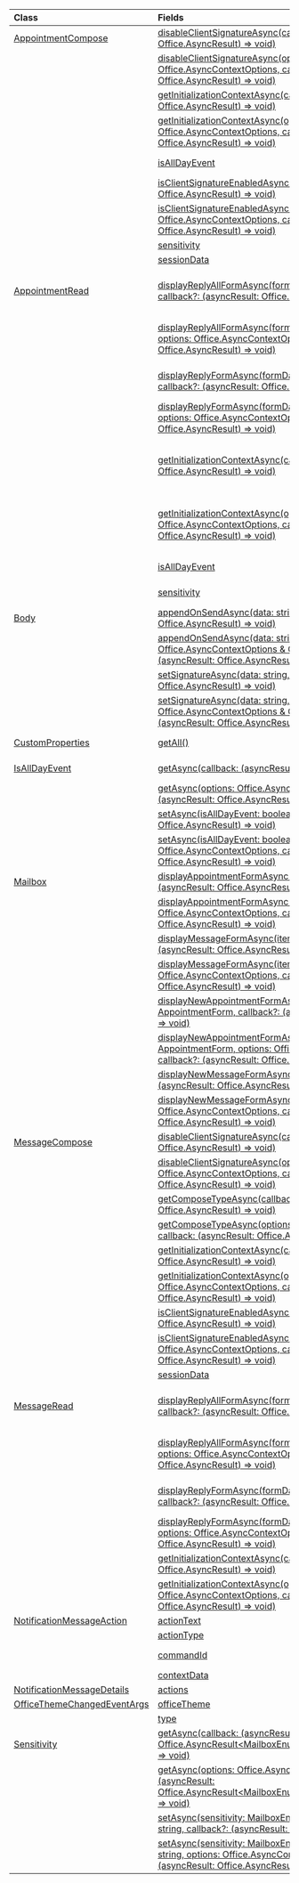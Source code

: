 | Class | Fields | Description |
|:---|:---|:---|
|[AppointmentCompose](/javascript/api/outlook/outlook.appointmentcompose)|[disableClientSignatureAsync(callback?: (asyncResult: Office.AsyncResult<void>) => void)](/javascript/api/outlook/outlook.appointmentcompose#disableclientsignatureasync-callback--asyncresult-)|Disables the Outlook client signature.|
||[disableClientSignatureAsync(options: Office.AsyncContextOptions, callback?: (asyncResult: Office.AsyncResult<void>) => void)](/javascript/api/outlook/outlook.appointmentcompose#disableclientsignatureasync-options--callback--asyncresult-)|Disables the Outlook client signature.|
||[getInitializationContextAsync(callback?: (asyncResult: Office.AsyncResult<string>) => void)](/javascript/api/outlook/outlook.appointmentcompose#getinitializationcontextasync-callback--asyncresult-)|Gets initialization data passed when the add-in is activated by an actionable message.|
||[getInitializationContextAsync(options: Office.AsyncContextOptions, callback?: (asyncResult: Office.AsyncResult<string>) => void)](/javascript/api/outlook/outlook.appointmentcompose#getinitializationcontextasync-options--callback--asyncresult-)|Gets initialization data passed when the add-in is activated by an actionable message.|
||[isAllDayEvent](/javascript/api/outlook/outlook.appointmentcompose#isalldayevent)|Gets or sets the {@link Office.IsAllDayEvent} property of an appointment.|
||[isClientSignatureEnabledAsync(callback: (asyncResult: Office.AsyncResult<boolean>) => void)](/javascript/api/outlook/outlook.appointmentcompose#isclientsignatureenabledasync-callback--asyncresult-)|Gets if the client signature is enabled.|
||[isClientSignatureEnabledAsync(options: Office.AsyncContextOptions, callback: (asyncResult: Office.AsyncResult<boolean>) => void)](/javascript/api/outlook/outlook.appointmentcompose#isclientsignatureenabledasync-options--callback--asyncresult-)|Gets if the client signature is enabled.|
||[sensitivity](/javascript/api/outlook/outlook.appointmentcompose#sensitivity)|Gets or sets the {@link Office.Sensitivity | sensitivity} of an appointment.|
||[sessionData](/javascript/api/outlook/outlook.appointmentcompose#sessiondata)|Manages the {@link Office.SessionData | SessionData} of an item in Compose mode.|
|[AppointmentRead](/javascript/api/outlook/outlook.appointmentread)|[displayReplyAllFormAsync(formData: string \| ReplyFormData, callback?: (asyncResult: Office.AsyncResult<void>) => void)](/javascript/api/outlook/outlook.appointmentread#displayreplyallformasync-formdata--callback--asyncresult-)|Displays a reply form that includes either the sender and all recipients of the selected message or the organizer and all attendees of the|
||[displayReplyAllFormAsync(formData: string \| ReplyFormData, options: Office.AsyncContextOptions, callback?: (asyncResult: Office.AsyncResult<void>) => void)](/javascript/api/outlook/outlook.appointmentread#displayreplyallformasync-formdata--options--callback--asyncresult-)|Displays a reply form that includes either the sender and all recipients of the selected message or the organizer and all attendees of the|
||[displayReplyFormAsync(formData: string \| ReplyFormData, callback?: (asyncResult: Office.AsyncResult<void>) => void)](/javascript/api/outlook/outlook.appointmentread#displayreplyformasync-formdata--callback--asyncresult-)|Displays a reply form that includes only the sender of the selected message or the organizer of the selected appointment.|
||[displayReplyFormAsync(formData: string \| ReplyFormData, options: Office.AsyncContextOptions, callback?: (asyncResult: Office.AsyncResult<void>) => void)](/javascript/api/outlook/outlook.appointmentread#displayreplyformasync-formdata--options--callback--asyncresult-)|Displays a reply form that includes only the sender of the selected message or the organizer of the selected appointment.|
||[getInitializationContextAsync(callback?: (asyncResult: Office.AsyncResult<string>) => void)](/javascript/api/outlook/outlook.appointmentread#getinitializationcontextasync-callback--asyncresult-)|Gets initialization data passed when the add-in is {@link https://docs.microsoft.com/outlook/actionable-messages/invoke-add-in-from-actionable-message | activated by an actionable message}.|
||[getInitializationContextAsync(options: Office.AsyncContextOptions, callback?: (asyncResult: Office.AsyncResult<string>) => void)](/javascript/api/outlook/outlook.appointmentread#getinitializationcontextasync-options--callback--asyncresult-)|Gets initialization data passed when the add-in is {@link https://docs.microsoft.com/outlook/actionable-messages/invoke-add-in-from-actionable-message | activated by an actionable message}.|
||[isAllDayEvent](/javascript/api/outlook/outlook.appointmentread#isalldayevent)|Returns a boolean value indicating whether the event is all day.|
||[sensitivity](/javascript/api/outlook/outlook.appointmentread#sensitivity)|Provides the sensitivity value of the appointment.|
|[Body](/javascript/api/outlook/outlook.body)|[appendOnSendAsync(data: string, callback?: (asyncResult: Office.AsyncResult<void>) => void)](/javascript/api/outlook/outlook.body#appendonsendasync-data--callback--asyncresult-)|Appends on send the specified content to the end of the item body, after any signature.|
||[appendOnSendAsync(data: string, options: Office.AsyncContextOptions & CoercionTypeOptions, callback?: (asyncResult: Office.AsyncResult<void>) => void)](/javascript/api/outlook/outlook.body#appendonsendasync-data--options--callback--asyncresult-)|Appends on send the specified content to the end of the item body, after any signature.|
||[setSignatureAsync(data: string, callback?: (asyncResult: Office.AsyncResult<void>) => void)](/javascript/api/outlook/outlook.body#setsignatureasync-data--callback--asyncresult-)|Adds or replaces the signature of the item body.|
||[setSignatureAsync(data: string, options: Office.AsyncContextOptions & CoercionTypeOptions, callback?: (asyncResult: Office.AsyncResult<void>) => void)](/javascript/api/outlook/outlook.body#setsignatureasync-data--options--callback--asyncresult-)|Adds or replaces the signature of the item body.|
|[CustomProperties](/javascript/api/outlook/outlook.customproperties)|[getAll()](/javascript/api/outlook/outlook.customproperties#getall--)|Returns an object with all custom properties in a collection of name/value pairs.|
|[IsAllDayEvent](/javascript/api/outlook/outlook.isalldayevent)|[getAsync(callback: (asyncResult: Office.AsyncResult<boolean>) => void)](/javascript/api/outlook/outlook.isalldayevent#getasync-callback--asyncresult-)|Gets the boolean value indicating whether the event is all day or not.|
||[getAsync(options: Office.AsyncContextOptions, callback: (asyncResult: Office.AsyncResult<boolean>) => void)](/javascript/api/outlook/outlook.isalldayevent#getasync-options--callback--asyncresult-)|Gets the boolean value indicating whether the event is all day or not.|
||[setAsync(isAllDayEvent: boolean, callback?: (asyncResult: Office.AsyncResult<void>) => void)](/javascript/api/outlook/outlook.isalldayevent#setasync-isalldayevent--callback--asyncresult-)|Sets the all-day event status of an appointment.|
||[setAsync(isAllDayEvent: boolean, options: Office.AsyncContextOptions, callback?: (asyncResult: Office.AsyncResult<void>) => void)](/javascript/api/outlook/outlook.isalldayevent#setasync-isalldayevent--options--callback--asyncresult-)|Sets the all-day event status of an appointment.|
|[Mailbox](/javascript/api/outlook/outlook.mailbox)|[displayAppointmentFormAsync(itemId: string, callback?: (asyncResult: Office.AsyncResult<void>) => void)](/javascript/api/outlook/outlook.mailbox#displayappointmentformasync-itemid--callback--asyncresult-)|Displays an existing calendar appointment.|
||[displayAppointmentFormAsync(itemId: string, options: Office.AsyncContextOptions, callback?: (asyncResult: Office.AsyncResult<void>) => void)](/javascript/api/outlook/outlook.mailbox#displayappointmentformasync-itemid--options--callback--asyncresult-)|Displays an existing calendar appointment.|
||[displayMessageFormAsync(itemId: string, callback?: (asyncResult: Office.AsyncResult<void>) => void)](/javascript/api/outlook/outlook.mailbox#displaymessageformasync-itemid--callback--asyncresult-)|Displays an existing message.|
||[displayMessageFormAsync(itemId: string, options: Office.AsyncContextOptions, callback?: (asyncResult: Office.AsyncResult<void>) => void)](/javascript/api/outlook/outlook.mailbox#displaymessageformasync-itemid--options--callback--asyncresult-)|Displays an existing message.|
||[displayNewAppointmentFormAsync(parameters: AppointmentForm, callback?: (asyncResult: Office.AsyncResult<void>) => void)](/javascript/api/outlook/outlook.mailbox#displaynewappointmentformasync-parameters--callback--asyncresult-)|Displays a form for creating a new calendar appointment.|
||[displayNewAppointmentFormAsync(parameters: AppointmentForm, options: Office.AsyncContextOptions, callback?: (asyncResult: Office.AsyncResult<void>) => void)](/javascript/api/outlook/outlook.mailbox#displaynewappointmentformasync-parameters--options--callback--asyncresult-)|Displays a form for creating a new calendar appointment.|
||[displayNewMessageFormAsync(parameters: any, callback?: (asyncResult: Office.AsyncResult<void>) => void)](/javascript/api/outlook/outlook.mailbox#displaynewmessageformasync-parameters--callback--asyncresult-)|Displays a form for creating a new message.|
||[displayNewMessageFormAsync(parameters: any, options: Office.AsyncContextOptions, callback?: (asyncResult: Office.AsyncResult<void>) => void)](/javascript/api/outlook/outlook.mailbox#displaynewmessageformasync-parameters--options--callback--asyncresult-)|Displays a form for creating a new message.|
|[MessageCompose](/javascript/api/outlook/outlook.messagecompose)|[disableClientSignatureAsync(callback?: (asyncResult: Office.AsyncResult<void>) => void)](/javascript/api/outlook/outlook.messagecompose#disableclientsignatureasync-callback--asyncresult-)|Disables the Outlook client signature.|
||[disableClientSignatureAsync(options: Office.AsyncContextOptions, callback?: (asyncResult: Office.AsyncResult<void>) => void)](/javascript/api/outlook/outlook.messagecompose#disableclientsignatureasync-options--callback--asyncresult-)|Disables the Outlook client signature.|
||[getComposeTypeAsync(callback: (asyncResult: Office.AsyncResult<any>) => void)](/javascript/api/outlook/outlook.messagecompose#getcomposetypeasync-callback--asyncresult-)|Specifies the type of message compose and its coercion type.|
||[getComposeTypeAsync(options: Office.AsyncContextOptions, callback: (asyncResult: Office.AsyncResult<any>) => void)](/javascript/api/outlook/outlook.messagecompose#getcomposetypeasync-options--callback--asyncresult-)|Specifies the type of message compose and its coercion type.|
||[getInitializationContextAsync(callback?: (asyncResult: Office.AsyncResult<string>) => void)](/javascript/api/outlook/outlook.messagecompose#getinitializationcontextasync-callback--asyncresult-)|Gets initialization data passed when the add-in is activated by an actionable message.|
||[getInitializationContextAsync(options: Office.AsyncContextOptions, callback?: (asyncResult: Office.AsyncResult<string>) => void)](/javascript/api/outlook/outlook.messagecompose#getinitializationcontextasync-options--callback--asyncresult-)|Gets initialization data passed when the add-in is activated by an actionable message.|
||[isClientSignatureEnabledAsync(callback: (asyncResult: Office.AsyncResult<boolean>) => void)](/javascript/api/outlook/outlook.messagecompose#isclientsignatureenabledasync-callback--asyncresult-)|Gets if the client signature is enabled.|
||[isClientSignatureEnabledAsync(options: Office.AsyncContextOptions, callback: (asyncResult: Office.AsyncResult<boolean>) => void)](/javascript/api/outlook/outlook.messagecompose#isclientsignatureenabledasync-options--callback--asyncresult-)|Gets if the client signature is enabled.|
||[sessionData](/javascript/api/outlook/outlook.messagecompose#sessiondata)|Manages the {@link Office.SessionData | SessionData} of an item in Compose mode.|
|[MessageRead](/javascript/api/outlook/outlook.messageread)|[displayReplyAllFormAsync(formData: string \| ReplyFormData, callback?: (asyncResult: Office.AsyncResult<void>) => void)](/javascript/api/outlook/outlook.messageread#displayreplyallformasync-formdata--callback--asyncresult-)|Displays a reply form that includes either the sender and all recipients of the selected message or the organizer and all attendees of the|
||[displayReplyAllFormAsync(formData: string \| ReplyFormData, options: Office.AsyncContextOptions, callback?: (asyncResult: Office.AsyncResult<void>) => void)](/javascript/api/outlook/outlook.messageread#displayreplyallformasync-formdata--options--callback--asyncresult-)|Displays a reply form that includes either the sender and all recipients of the selected message or the organizer and all attendees of the|
||[displayReplyFormAsync(formData: string \| ReplyFormData, callback?: (asyncResult: Office.AsyncResult<void>) => void)](/javascript/api/outlook/outlook.messageread#displayreplyformasync-formdata--callback--asyncresult-)|Displays a reply form that includes only the sender of the selected message or the organizer of the selected appointment.|
||[displayReplyFormAsync(formData: string \| ReplyFormData, options: Office.AsyncContextOptions, callback?: (asyncResult: Office.AsyncResult<void>) => void)](/javascript/api/outlook/outlook.messageread#displayreplyformasync-formdata--options--callback--asyncresult-)|Displays a reply form that includes only the sender of the selected message or the organizer of the selected appointment.|
||[getInitializationContextAsync(callback?: (asyncResult: Office.AsyncResult<string>) => void)](/javascript/api/outlook/outlook.messageread#getinitializationcontextasync-callback--asyncresult-)|Gets initialization data passed when the add-in is|
||[getInitializationContextAsync(options: Office.AsyncContextOptions, callback?: (asyncResult: Office.AsyncResult<string>) => void)](/javascript/api/outlook/outlook.messageread#getinitializationcontextasync-options--callback--asyncresult-)|Gets initialization data passed when the add-in is|
|[NotificationMessageAction](/javascript/api/outlook/outlook.notificationmessageaction)|[actionText](/javascript/api/outlook/outlook.notificationmessageaction#actiontext)|The text of the action link.|
||[actionType](/javascript/api/outlook/outlook.notificationmessageaction#actiontype)|The type of action to be performed.|
||[commandId](/javascript/api/outlook/outlook.notificationmessageaction#commandid)|The button defined in the manifest based on the item type.|
||[contextData](/javascript/api/outlook/outlook.notificationmessageaction#contextdata)|Any JSON data the button needs to pass on.|
|[NotificationMessageDetails](/javascript/api/outlook/outlook.notificationmessagedetails)|[actions](/javascript/api/outlook/outlook.notificationmessagedetails#actions)|Specifies actions for the message.|
|[OfficeThemeChangedEventArgs](/javascript/api/outlook/outlook.officethemechangedeventargs)|[officeTheme](/javascript/api/outlook/outlook.officethemechangedeventargs#officetheme)|Gets the updated Office theme.|
||[type](/javascript/api/outlook/outlook.officethemechangedeventargs#type)|Gets the type of the event.|
|[Sensitivity](/javascript/api/outlook/outlook.sensitivity)|[getAsync(callback: (asyncResult: Office.AsyncResult<MailboxEnums.AppointmentSensitivityType>) => void)](/javascript/api/outlook/outlook.sensitivity#getasync-callback--asyncresult-)|Gets the value of the appointment sensitivity.|
||[getAsync(options: Office.AsyncContextOptions, callback: (asyncResult: Office.AsyncResult<MailboxEnums.AppointmentSensitivityType>) => void)](/javascript/api/outlook/outlook.sensitivity#getasync-options--callback--asyncresult-)|Gets the value of the appointment sensitivity.|
||[setAsync(sensitivity: MailboxEnums.AppointmentSensitivityType \| string, callback?: (asyncResult: Office.AsyncResult<void>) => void)](/javascript/api/outlook/outlook.sensitivity#setasync-sensitivity--callback--asyncresult-)|Sets the value of the appointment sensitivity.|
||[setAsync(sensitivity: MailboxEnums.AppointmentSensitivityType \| string, options: Office.AsyncContextOptions, callback?: (asyncResult: Office.AsyncResult<void>) => void)](/javascript/api/outlook/outlook.sensitivity#setasync-sensitivity--options--callback--asyncresult-)|Sets the value of the appointment sensitivity.|
